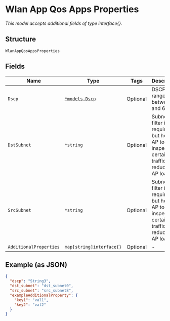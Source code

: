 
# Wlan App Qos Apps Properties

*This model accepts additional fields of type interface{}.*

## Structure

`WlanAppQosAppsProperties`

## Fields

| Name | Type | Tags | Description |
|  --- | --- | --- | --- |
| `Dscp` | [`*models.Dscp`](../../doc/models/containers/dscp.md) | Optional | DSCP value range between 0 and 63 |
| `DstSubnet` | `*string` | Optional | Subnet filter is not required but helps AP to only inspect certain traffic (thus reducing AP load) |
| `SrcSubnet` | `*string` | Optional | Subnet filter is not required but helps AP to only inspect certain traffic (thus reducing AP load) |
| `AdditionalProperties` | `map[string]interface{}` | Optional | - |

## Example (as JSON)

```json
{
  "dscp": "String3",
  "dst_subnet": "dst_subnet0",
  "src_subnet": "src_subnet8",
  "exampleAdditionalProperty": {
    "key1": "val1",
    "key2": "val2"
  }
}
```


